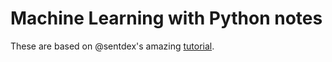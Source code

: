 # Machine Learning with Python notes

These are based on @sentdex's amazing [tutorial](https://www.youtube.com/playlist?list=PLQVvvaa0QuDfKTOs3Keq_kaG2P55YRn5v).
